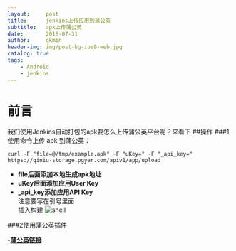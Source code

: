 ```yaml
---
layout:     post
title:      jenkins上传应用到蒲公英
subtitle:   apk上传蒲公英
date:       2018-07-31
author:     qkmin
header-img: img/post-bg-ios9-web.jpg
catalog: true
tags:
    - Android 
    - jenkins
---
```

# 前言  
我们使用Jenkins自动打包的apk要怎么上传蒲公英平台呢？来看下
##操作
###1使用命令上传 apk 到蒲公英：
```
curl -F "file=@/tmp/example.apk" -F "uKey=" -F "_api_key=" https://qiniu-storage.pgyer.com/apiv1/app/upload 
```  

  
- **file后面添加本地生成apk地址**  
- **uKey后面添加应用User Key**
- **_api_key添加应用API Key**  
注意要写在引号里面    
插入构建
![shell](https://static.pgyer.com/image/view/admin_images/17a72d11aa544146ab0c127b0eb0882c)    

  

###2使用蒲公英插件  

-**[蒲公英链接](https://www.pgyer.com/doc/view/jenkins_plugin)**
